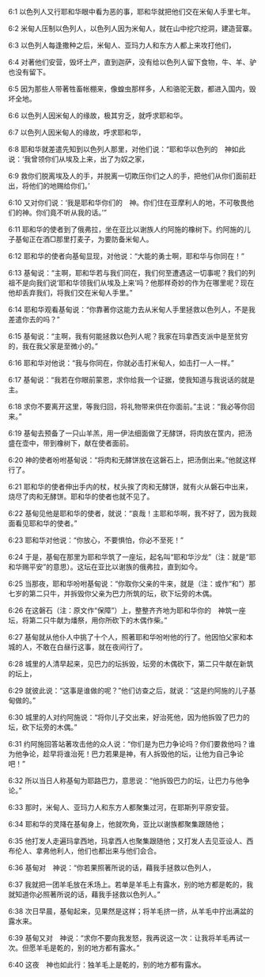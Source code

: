 <a id="1"></a>6:1  以色列人又行耶和华眼中看为恶的事，耶和华就把他们交在米甸人手里七年。  

<a id="2"></a>6:2  米甸人压制以色列人，以色列人因为米甸人，就在山中挖穴挖洞，建造营寨。  

<a id="3"></a>6:3  以色列人每逢撒种之后，米甸人、亚玛力人和东方人都上来攻打他们，  

<a id="4"></a>6:4  对著他们安营，毁坏土产，直到迦萨，没有给以色列人留下食物，牛、羊、驴也没有留下。  

<a id="5"></a>6:5  因为那些人带著牲畜帐棚来，像蝗虫那样多，人和骆驼无数，都进入国内，毁坏全地。  

<a id="6"></a>6:6  以色列人因米甸人的缘故，极其穷乏，就呼求耶和华。  

<a id="7"></a>6:7  以色列人因米甸人的缘故，呼求耶和华，  

<a id="8"></a>6:8  耶和华就差遣先知到以色列人那里，对他们说：“耶和华以色列的　神如此说：‘我曾领你们从埃及上来，出了为奴之家，  

<a id="9"></a>6:9  救你们脱离埃及人的手，并脱离一切欺压你们之人的手，把他们从你们面前赶出，将他们的地赐给你们。’  

<a id="10"></a>6:10  又对你们说：‘我是耶和华你们的　神。你们住在亚摩利人的地，不可敬畏他们的神。你们竟不听从我的话。’”  

<a id="11"></a>6:11  耶和华的使者到了俄弗拉，坐在亚比以谢族人约阿施的橡树下。约阿施的儿子基甸正在酒□那里打麦子，为要防备米甸人。  

<a id="12"></a>6:12  耶和华的使者向基甸显现，对他说：“大能的勇士啊，耶和华与你同在！”  

<a id="13"></a>6:13  基甸说：“主啊，耶和华若与我们同在，我们何至遭遇这一切事呢？我们的列祖不是向我们说‘耶和华领我们从埃及上来’吗？他那样奇妙的作为在哪里呢？现在他却丢弃我们，将我们交在米甸人手里。”  

<a id="14"></a>6:14  耶和华观看基甸说：“你靠著你这能力去从米甸人手里拯救以色列人，不是我差遣你去的吗？”  

<a id="15"></a>6:15  基甸说：“主啊，我有何能拯救以色列人呢？我家在玛拿西支派中是至贫穷的，我在我父家是至微小的。”  

<a id="16"></a>6:16  耶和华对他说：“我与你同在，你就必击打米甸人，如击打一人一样。”  

<a id="17"></a>6:17  基甸说：“我若在你眼前蒙恩，求你给我一个证据，使我知道与我说话的就是主。  

<a id="18"></a>6:18  求你不要离开这里，等我归回，将礼物带来供在你面前。”主说：“我必等你回来。”  

<a id="19"></a>6:19  基甸去预备了一只山羊羔，用一伊法细面做了无酵饼，将肉放在筐内，把汤盛在壶中，带到橡树下，献在使者面前。　　  

<a id="20"></a>6:20  神的使者吩咐基甸说：“将肉和无酵饼放在这磐石上，把汤倒出来。”他就这样行了。  

<a id="21"></a>6:21  耶和华的使者伸出手内的杖，杖头挨了肉和无酵饼，就有火从磐石中出来，烧尽了肉和无酵饼。耶和华的使者也就不见了。  

<a id="22"></a>6:22  基甸见他是耶和华的使者，就说：“哀哉！主耶和华啊，我不好了，因为我觌面看见耶和华的使者。”  

<a id="23"></a>6:23  耶和华对他说：“你放心，不要惧怕，你必不至死！”　  

<a id="24"></a>6:24  于是，基甸在那里为耶和华筑了一座坛，起名叫“耶和华沙龙”（注：就是“耶和华赐平安”的意思）。这坛在亚比以谢族的俄弗拉，直到如今。  

<a id="25"></a>6:25  当那夜，耶和华吩咐基甸说：“你取你父亲的牛来，就是（注：或作“和”）那七岁的第二只牛，并拆毁你父亲为巴力所筑的坛，砍下坛旁的木偶。  

<a id="26"></a>6:26  在这磐石（注：原文作“保障”）上，整整齐齐地为耶和华你的　神筑一座坛，将第二只牛献为燔祭，用你所砍下的木偶作柴。”  

<a id="27"></a>6:27  基甸就从他仆人中挑了十个人，照著耶和华吩咐他的行了。他因怕父家和本城的人，不敢在白昼行这事，就在夜间行了。  

<a id="28"></a>6:28  城里的人清早起来，见巴力的坛拆毁，坛旁的木偶砍下，第二只牛献在新筑的坛上，  

<a id="29"></a>6:29  就彼此说：“这事是谁做的呢？”他们访查之后，就说：“这是约阿施的儿子基甸做的。”  

<a id="30"></a>6:30  城里的人对约阿施说：“将你儿子交出来，好治死他，因为他拆毁了巴力的坛，砍下坛旁的木偶。”  

<a id="31"></a>6:31  约阿施回答站著攻击他的众人说：“你们是为巴力争论吗？你们要救他吗？谁为他争论，趁早将谁治死！巴力若果是神，有人拆毁他的坛，让他为自己争论吧！”  

<a id="32"></a>6:32  所以当日人称基甸为耶路巴力，意思说：“他拆毁巴力的坛，让巴力与他争论。”  

<a id="33"></a>6:33  那时，米甸人、亚玛力人和东方人都聚集过河，在耶斯列平原安营。  

<a id="34"></a>6:34  耶和华的灵降在基甸身上，他就吹角，亚比以谢族都聚集跟随他；  

<a id="35"></a>6:35  他打发人走遍玛拿西地，玛拿西人也聚集跟随他；又打发人去见亚设人、西布伦人、拿弗他利人，他们也都出来与他们会合。  

<a id="36"></a>6:36  基甸对　神说：“你若果照著所说的话，藉我手拯救以色列人，  

<a id="37"></a>6:37  我就把一团羊毛放在禾场上。若单是羊毛上有露水，别的地方都是乾的，我就知道你必照著所说的话，藉我手拯救以色列人。”  

<a id="38"></a>6:38  次日早晨，基甸起来，见果然是这样；将羊毛挤一挤，从羊毛中拧出满盆的露水来。  

<a id="39"></a>6:39  基甸又对　神说：“求你不要向我发怒，我再说这一次：让我将羊毛再试一次。但愿羊毛是乾的，别的地方都有露水。”  

<a id="40"></a>6:40  这夜　神也如此行：独羊毛上是乾的，别的地方都有露水。  
